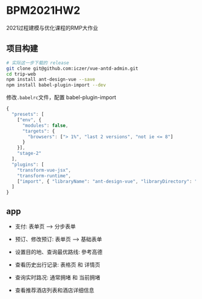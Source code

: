 # BPM2021HW2
2021过程建模与优化课程的RMP大作业

## 项目构建
```bash
# 实际这一步下载的 release
git clone git@github.com:iczer/vue-antd-admin.git
cd trip-web
npm install ant-design-vue --save
npm install babel-plugin-import --dev
```

修改`.babelrc`文件，配置 babel-plugin-import
```js
{
  "presets": [
    ["env", {
      "modules": false,
      "targets": {
        "browsers": ["> 1%", "last 2 versions", "not ie <= 8"]
      }
    }],
    "stage-2"
  ],
  "plugins": [
    "transform-vue-jsx",
    "transform-runtime",
    ["import", { "libraryName": "ant-design-vue", "libraryDirectory": "es", "style": "css" }] // 主要加上这一行
  ]
}
``` 

## app
+ 支付: 表单页 --> 分步表单
+ 预订、修改预订: 表单页 --> 基础表单

+ 设置目的地、查询最优路线: 參考高德
+ 查看历史出行记录: 表格页 和 详情页
+ 查询实时路况: 通常拥堵 和 当前拥堵

+ 查看推荐酒店列表和酒店详细信息
